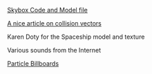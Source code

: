 [Skybox Code and Model file](http://www.riemers.net/eng/Tutorials/XNA/Csharp/Series2/Skybox.php)

[A nice article on collision vectors](http://www.gamasutra.com/view/feature/3015/pool_hall_lessons_fast_accurate_.php?page=3)

Karen Doty for the Spaceship model and texture

Various sounds from the Internet

[Particle Billboards](http://www.amazon.com/Graphics-XNA-Game-Studio-4-0/dp/1849690049)
